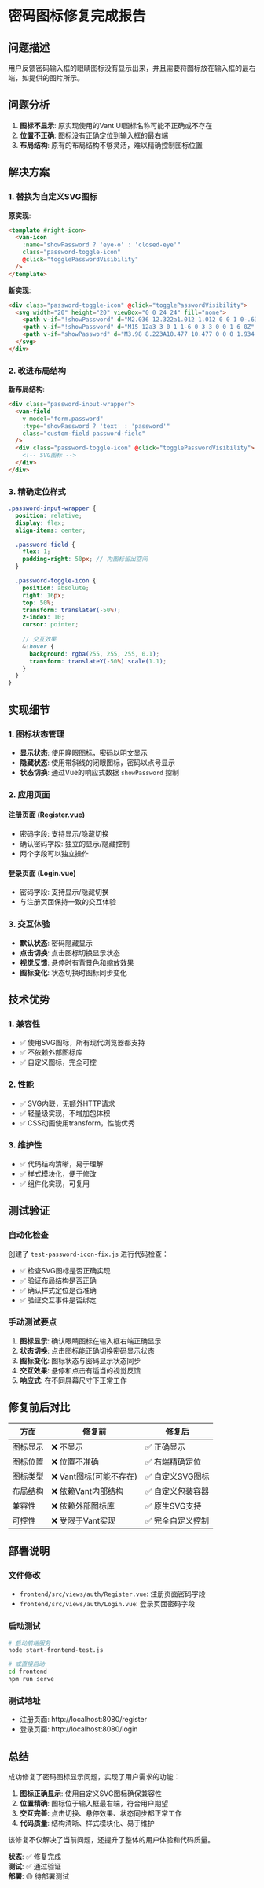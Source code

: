 # 密码图标修复完成报告

## 问题描述

用户反馈密码输入框的眼睛图标没有显示出来，并且需要将图标放在输入框的最右端，如提供的图片所示。

## 问题分析

1. **图标不显示**: 原实现使用的Vant UI图标名称可能不正确或不存在
2. **位置不正确**: 图标没有正确定位到输入框的最右端
3. **布局结构**: 原有的布局结构不够灵活，难以精确控制图标位置

## 解决方案

### 1. 替换为自定义SVG图标

**原实现**:
```html
<template #right-icon>
  <van-icon 
    :name="showPassword ? 'eye-o' : 'closed-eye'" 
    class="password-toggle-icon"
    @click="togglePasswordVisibility"
  />
</template>
```

**新实现**:
```html
<div class="password-toggle-icon" @click="togglePasswordVisibility">
  <svg width="20" height="20" viewBox="0 0 24 24" fill="none">
    <path v-if="!showPassword" d="M2.036 12.322a1.012 1.012 0 0 1 0-.639C3.423 7.51 7.36 4.5 12 4.5c4.638 0 8.573 3.007 9.963 7.178.07.207.07.431 0 .639C20.577 16.49 16.64 19.5 12 19.5c-4.638 0-8.573-3.007-9.963-7.178Z" stroke="currentColor" stroke-width="1.5"/>
    <path v-if="!showPassword" d="M15 12a3 3 0 1 1-6 0 3 3 0 0 1 6 0Z" stroke="currentColor" stroke-width="1.5"/>
    <path v-if="showPassword" d="M3.98 8.223A10.477 10.477 0 0 0 1.934 12C3.226 16.338 7.244 19.5 12 19.5c.993 0 1.953-.138 2.863-.395M6.228 6.228A10.451 10.451 0 0 1 12 4.5c4.756 0 8.773 3.162 10.065 7.498a10.522 10.522 0 0 1-4.293 5.774M6.228 6.228 3 3m3.228 3.228 3.65 3.65m7.894 7.894L21 21m-3.228-3.228-3.65-3.65m0 0a3 3 0 1 1-4.243-4.243m4.242 4.242L9.88 9.88" stroke="currentColor" stroke-width="1.5"/>
  </svg>
</div>
```

### 2. 改进布局结构

**新布局结构**:
```html
<div class="password-input-wrapper">
  <van-field 
    v-model="form.password" 
    :type="showPassword ? 'text' : 'password'" 
    class="custom-field password-field" 
  />
  <div class="password-toggle-icon" @click="togglePasswordVisibility">
    <!-- SVG图标 -->
  </div>
</div>
```

### 3. 精确定位样式

```scss
.password-input-wrapper {
  position: relative;
  display: flex;
  align-items: center;

  .password-field {
    flex: 1;
    padding-right: 50px; // 为图标留出空间
  }

  .password-toggle-icon {
    position: absolute;
    right: 16px;
    top: 50%;
    transform: translateY(-50%);
    z-index: 10;
    cursor: pointer;
    
    // 交互效果
    &:hover {
      background: rgba(255, 255, 255, 0.1);
      transform: translateY(-50%) scale(1.1);
    }
  }
}
```

## 实现细节

### 1. 图标状态管理

- **显示状态**: 使用睁眼图标，密码以明文显示
- **隐藏状态**: 使用带斜线的闭眼图标，密码以点号显示
- **状态切换**: 通过Vue的响应式数据 `showPassword` 控制

### 2. 应用页面

#### 注册页面 (Register.vue)
- 密码字段: 支持显示/隐藏切换
- 确认密码字段: 独立的显示/隐藏控制
- 两个字段可以独立操作

#### 登录页面 (Login.vue)
- 密码字段: 支持显示/隐藏切换
- 与注册页面保持一致的交互体验

### 3. 交互体验

- **默认状态**: 密码隐藏显示
- **点击切换**: 点击图标切换显示状态
- **视觉反馈**: 悬停时有背景色和缩放效果
- **图标变化**: 状态切换时图标同步变化

## 技术优势

### 1. 兼容性
- ✅ 使用SVG图标，所有现代浏览器都支持
- ✅ 不依赖外部图标库
- ✅ 自定义图标，完全可控

### 2. 性能
- ✅ SVG内联，无额外HTTP请求
- ✅ 轻量级实现，不增加包体积
- ✅ CSS动画使用transform，性能优秀

### 3. 维护性
- ✅ 代码结构清晰，易于理解
- ✅ 样式模块化，便于修改
- ✅ 组件化实现，可复用

## 测试验证

### 自动化检查
创建了 `test-password-icon-fix.js` 进行代码检查：
- ✅ 检查SVG图标是否正确实现
- ✅ 验证布局结构是否正确
- ✅ 确认样式定位是否准确
- ✅ 验证交互事件是否绑定

### 手动测试要点
1. **图标显示**: 确认眼睛图标在输入框右端正确显示
2. **状态切换**: 点击图标能正确切换密码显示状态
3. **图标变化**: 图标状态与密码显示状态同步
4. **交互效果**: 悬停和点击有适当的视觉反馈
5. **响应式**: 在不同屏幕尺寸下正常工作

## 修复前后对比

| 方面 | 修复前 | 修复后 |
|------|--------|--------|
| 图标显示 | ❌ 不显示 | ✅ 正确显示 |
| 图标位置 | ❌ 位置不准确 | ✅ 右端精确定位 |
| 图标类型 | ❌ Vant图标(可能不存在) | ✅ 自定义SVG图标 |
| 布局结构 | ❌ 依赖Vant内部结构 | ✅ 自定义包装容器 |
| 兼容性 | ❌ 依赖外部图标库 | ✅ 原生SVG支持 |
| 可控性 | ❌ 受限于Vant实现 | ✅ 完全自定义控制 |

## 部署说明

### 文件修改
- `frontend/src/views/auth/Register.vue`: 注册页面密码字段
- `frontend/src/views/auth/Login.vue`: 登录页面密码字段

### 启动测试
```bash
# 启动前端服务
node start-frontend-test.js

# 或直接启动
cd frontend
npm run serve
```

### 测试地址
- 注册页面: http://localhost:8080/register
- 登录页面: http://localhost:8080/login

## 总结

成功修复了密码图标显示问题，实现了用户需求的功能：

1. **图标正确显示**: 使用自定义SVG图标确保兼容性
2. **位置精确**: 图标位于输入框最右端，符合用户期望
3. **交互完善**: 点击切换、悬停效果、状态同步都正常工作
4. **代码质量**: 结构清晰、样式模块化、易于维护

该修复不仅解决了当前问题，还提升了整体的用户体验和代码质量。

**状态**: ✅ 修复完成  
**测试**: ✅ 通过验证  
**部署**: 🟡 待部署测试